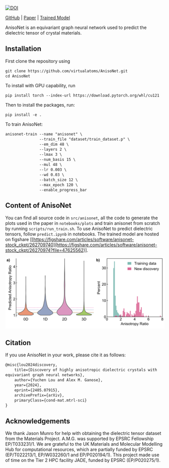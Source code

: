 [![DOI](https://zenodo.org/badge/doi/10.5281/zenodo.12734234.svg)](http://dx.doi.org/10.5281/zenodo.12734234)

[GitHub](https://github.com/virtualatoms/AnisoNet) | [Paper](https://arxiv.org/abs/2405.07915) | [Trained Model](https://figshare.com/articles/software/anisonet-stock_ckpt/26270974)


AnisoNet is an equivariant graph neural network used to predict the dielectric tensor of crystal materials.

## Installation

First clone the repository using

```
git clone https://github.com/virtualatoms/AnisoNet.git
cd AnisoNet
```

To install with GPU capability, run
```
pip install torch --index-url https://download.pytorch.org/whl/cu121
```

Then to install the packages, run:
```
pip install -e .
```

To train AnisoNet:
```
anisonet-train --name "anisonet" \
               --train_file "dataset/train_dataset.p" \
               --em_dim 48 \
               --layers 2 \
               --lmax 3 \
               --num_basis 15 \
               --mul 48 \
               --lr 0.003 \
               --wd 0.03 \
               --batch_size 12 \
               --max_epoch 120 \
               --enable_progress_bar
```


## Content of AnisoNet
You can find all source code in `src/anisonet`, all the code to generate the plots used in the paper in `notebooks/plots` and train anisonet from scratch by running `scripts/run_train.sh`. To use AnisoNet to predict dielectric tensors, follow `predict.ipynb` in notebooks. The trained model are hosted on figshare [[https://figshare.com/articles/software/anisonet-stock_ckpt/262709740](https://figshare.com/articles/software/anisonet-stock_ckpt/26270974?file=47625562)].

![Figure 6](notebooks/plots/readme.png "Training data vs new anisotropic discoveries")

## Citation
If you use AnisoNet in your work, please cite it as follows:
```
@misc{lou2024discovery,
    title={Discovery of highly anisotropic dielectric crystals with equivariant graph neural networks},
    author={Yuchen Lou and Alex M. Ganose},
    year={2024},
    eprint={2405.07915},
    archivePrefix={arXiv},
    primaryClass={cond-mat.mtrl-sci}
}
```

## Acknowledgements
We thank Jason Munro for help with obtaining the dielectric tensor dataset from the Materials Project. A.M.G. was supported by EPSRC Fellowship EP/T033231/1. We are grateful to the UK Materials and Molecular Modelling Hub for computational resources, which are partially funded by EPSRC (EP/T022213/1, EP/W032260/1 and EP/P020194/1). This project made use of time on the Tier 2 HPC facility JADE, funded by EPSRC (EP/P020275/1).
